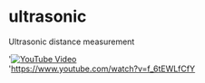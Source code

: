 # ultrasonic
Ultrasonic distance measurement

'[![YouTube Video](https://img.youtube.com/vi/f_6tEWLfCfY/maxresdefault.jpg)](https://www.youtube.com/watch?v=f_6tEWLfCfY) </br>
'https://www.youtube.com/watch?v=f_6tEWLfCfY
